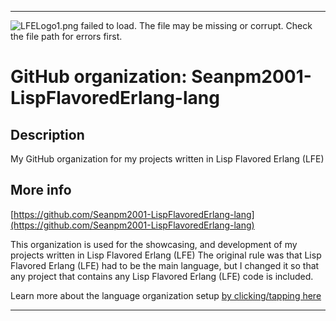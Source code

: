 
***

![LFELogo1.png failed to load. The file may be missing or corrupt. Check the file path for errors first.](/AdditionalInfo/1/Seanpm2001-LispFlavoredErlang-lang/LFELogo1.png)

# GitHub organization: Seanpm2001-LispFlavoredErlang-lang

## Description

My GitHub organization for my projects written in Lisp Flavored Erlang (LFE)

## More info

[https://github.com/Seanpm2001-LispFlavoredErlang-lang](https://github.com/Seanpm2001-LispFlavoredErlang-lang)

This organization is used for the showcasing, and development of my projects written in Lisp Flavored Erlang (LFE) The original rule was that Lisp Flavored Erlang (LFE) had to be the main language, but I changed it so that any project that contains any Lisp Flavored Erlang (LFE) code is included.

Learn more about the language organization setup [by clicking/tapping here](/AdditionalInfo/LanguageOrgs/README.md)

***

